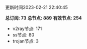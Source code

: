 更新时间2023-02-21 22:40:45

**总订阅: 73**
**总节点: 889**
**有效节点: 254**
- v2ray节点: 171
- ss节点: 80
- trojan节点: 3

